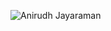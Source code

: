 ![Anirudh Jayaraman](https://user-images.githubusercontent.com/10169749/89251217-1bb96600-d634-11ea-8979-99fd9a506bde.png)
